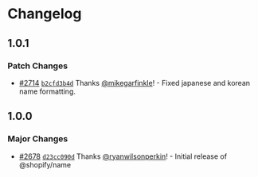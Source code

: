 # Changelog

## 1.0.1

### Patch Changes

- [#2714](https://github.com/Shopify/quilt/pull/2714) [`b2cfd3b4d`](https://github.com/Shopify/quilt/commit/b2cfd3b4d4872cdcdd868f18326cedac2a14bfce) Thanks [@mikegarfinkle](https://github.com/mikegarfinkle)! - Fixed japanese and korean name formatting.

## 1.0.0

### Major Changes

- [#2678](https://github.com/Shopify/quilt/pull/2678) [`d23cc090d`](https://github.com/Shopify/quilt/commit/d23cc090de5071518e4ef3c178011fa5b5766bbd) Thanks [@ryanwilsonperkin](https://github.com/ryanwilsonperkin)! - Initial release of @shopify/name
